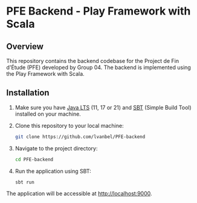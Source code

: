 # PFE Backend - Play Framework with Scala

## Overview

This repository contains the backend codebase for the Project de Fin d'Étude (PFE) developed by Group 04. The backend is implemented using the Play Framework with Scala.

## Installation

1. Make sure you have [Java LTS](https://www.oracle.com/java/technologies/downloads/) (11, 17 or 21) and [SBT](https://www.scala-sbt.org/download.html?_ga=2.251090118.1134353547.1702311018-1959218732.1701543598) (Simple Build Tool) installed on your machine.

2. Clone this repository to your local machine:

    ```bash
    git clone https://github.com/lvanbel/PFE-backend
    ```

3. Navigate to the project directory:

    ```bash
    cd PFE-backend
    ```

4. Run the application using SBT:

    ```bash
    sbt run
    ```

The application will be accessible at [http://localhost:9000](http://localhost:9000).
